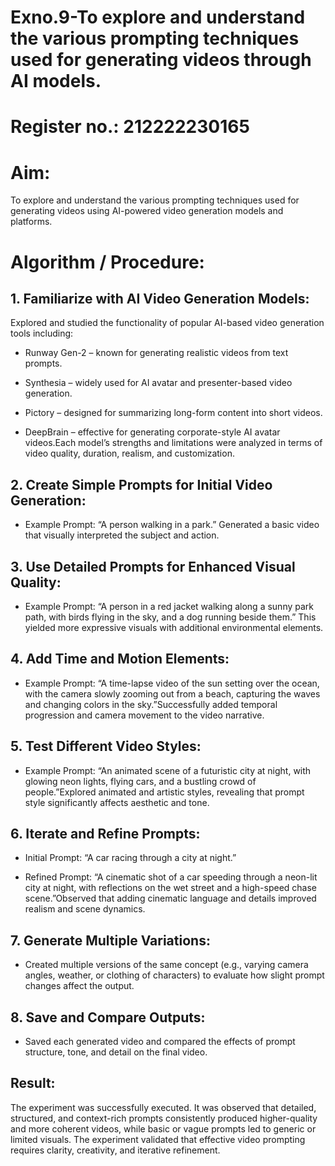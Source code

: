 # Exno.9-To explore and understand the various prompting techniques used for generating videos through AI models. 

# Register no.: 212222230165
# Aim: 
To explore and understand the various prompting techniques used for generating videos using AI-powered video generation models and platforms.

# Algorithm / Procedure:
## 1. Familiarize with AI Video Generation Models:
Explored and studied the functionality of popular AI-based video generation tools including:

 * Runway Gen-2 – known for generating realistic videos from text prompts.

 * Synthesia – widely used for AI avatar and presenter-based video generation.

 * Pictory – designed for summarizing long-form content into short videos.

 * DeepBrain – effective for generating corporate-style AI avatar videos.Each model’s strengths and limitations were analyzed in terms of video quality, duration, realism, and customization.

## 2. Create Simple Prompts for Initial Video Generation:

 * Example Prompt: “A person walking in a park.”
Generated a basic video that visually interpreted the subject and action.

## 3. Use Detailed Prompts for Enhanced Visual Quality:

 * Example Prompt: “A person in a red jacket walking along a sunny park path, with birds flying in the sky, and a dog running beside them.”
This yielded more expressive visuals with additional environmental elements.

## 4. Add Time and Motion Elements:

 * Example Prompt: “A time-lapse video of the sun setting over the ocean, with the camera slowly zooming out from a beach, capturing the waves and changing colors in the sky.”Successfully added temporal progression and camera movement to the video narrative.

## 5. Test Different Video Styles:

 * Example Prompt: “An animated scene of a futuristic city at night, with glowing neon lights, flying cars, and a bustling crowd of people.”Explored animated and artistic styles, revealing that prompt style significantly affects aesthetic and tone.

## 6. Iterate and Refine Prompts:

 * Initial Prompt: “A car racing through a city at night.”

 * Refined Prompt: “A cinematic shot of a car speeding through a neon-lit city at night, with reflections on the wet street and a high-speed chase scene.”Observed that adding cinematic language and details improved realism and scene dynamics.

## 7. Generate Multiple Variations:
 * Created multiple versions of the same concept (e.g., varying camera angles, weather, or clothing of characters) to evaluate how slight prompt changes affect the output.

## 8. Save and Compare Outputs:
 * Saved each generated video and compared the effects of prompt structure, tone, and detail on the final video.

## Result:
The experiment was successfully executed. It was observed that detailed, structured, and context-rich prompts consistently produced higher-quality and more coherent videos, while basic or vague prompts led to generic or limited visuals. The experiment validated that effective video prompting requires clarity, creativity, and iterative refinement.
